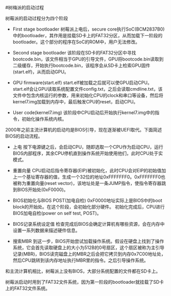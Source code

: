 #树梅派的启动过程

树莓派的启动过程分为四个阶段

- First stage bootloader
树莓派上电后，secure core执行SoC(BCM2837B0)中的bootloader，其作用是挂载SD卡上的FAT32分区，从而加载下一阶段的bootloader。这个部分的程序在SoC的ROM中，用户无法修改。

- Second stage bootloader
该阶段在SD卡的FAT32分区中寻找bootcode.bin，该文件相当于GPU的引导文件，GPU将bootcode.bin读取到二级缓存，开始执行bootcode.bin，该程序会从SD卡上检索GPU固件(start.elf)，从而启动GPU。

- GPU firmware(start.elf)
start.elf被加载之后就可以使GPU启动CPU。start.elf会让GPU读取系统配置文件config.txt，之后会读取cmdline.txt，该文件中包含内核运行的参数，用来初始化CPU的clock和串口等设备，然后将kernel7.img加载到内存中，最后触发CPU的reset，启动CPU。

- User code(kernel7.img)
该阶段中CPU启动后开始执行kernel7.img中的指令，初始化操作系统内核。

2000年之前主流计算机的启动均是BIOS引导，现在逐渐被UEFI取代。下面简述BIOS的启动流程。

- 上电
按下电源键之后，会启动CPU，随即选取一个CPU作为启动CPU，运行BIOS内部程序，其余CPU停机直到操作系统开始使用他们，此时CPU处于实模式。

- 重置向量
CPU启动后指令寄存器(EIP)被初始化，此时CPU会对EIP的初始值加上一个基址寄存器的值，生成一个32位的地址0xFFFFFFF0。0xFFFFFFF0也被称为重置向量(reset vector)，该地址处是一条JUMP指令，使指令寄存器跳到BIOS开始处(0xF0000)。

- BIOS初始化与BIOS POST(加电自检)
0xF0000地址实际上是BIOS中的boot block的开始处。在这个阶段，会初始化部分硬件。
初始化完成后，CPU进行BIOS加电自检(power on self test, POST)。

- BIOS记录系统设定值
检查完成后BIOS会确定计算机有哪些资源，会在内存中设置一系列数据来描述硬件信息。

- 搜索MBR
到这一步，BIOS开始尝试加载操作系统。假设在硬盘上找到了操作系统，它会首先读取硬盘上的大小为512B的0号扇区，这个扇区被称为主引导记录(MBR)，BIOS读完磁盘上的MBR之后会把它拷贝到内存0x7C00地址处，然后CPU跳转到该内存地址执行MBR里的指令。之后引导操作系统。

和主流计算机相比，树莓派上没有BIOS，大部分系统配置的文件都在SD卡上。

树莓派启动时用到了FAT32文件系统，因为第一阶段的bootloader就挂载了SD卡上的FAT32文件系统。